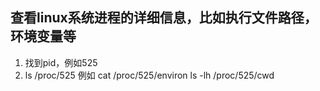## 查看linux系统进程的详细信息，比如执行文件路径，环境变量等
1. 找到pid，例如525
2. ls /proc/525
例如 cat /proc/525/environ
    ls -lh /proc/525/cwd
